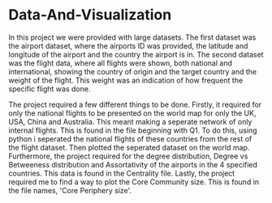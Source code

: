 # Data-And-Visualization

In this project we were provided with large datasets. 
The first dataset was the airport dataset, where the airports ID was provided, the latitude and longitude of the airport and the country the airport is in. 
The second dataset was the flight data, where all flights were shown, both national and international, showing the country of origin and the target country and the weight of the flight. This weight was an indication of how frequent the specific flight was done. 

The project required a few different things to be done. Firstly, it required for only the national flights to be presented on the world map for only the UK, USA, China and Australia. This meant making a seperate network of only internal flights. This is found in the file beginning with Q1.
To do this, using python i seperated the national flights of these countries from the rest of the flight dataset. Then plotted the seperated dataset on the world map.
Furthermore, the project required for the degree distribution, Degree vs Betweeness distribution and Assortativity of the airports in the 4 specified countries. This data is found in the Centrality file.
Lastly, the project required me to find a way to plot the Core Community size. This is found in the file names, 'Core Periphery size'. 
